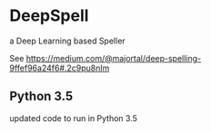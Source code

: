 # DeepSpell
a Deep Learning based Speller

See https://medium.com/@majortal/deep-spelling-9ffef96a24f6#.2c9pu8nlm

## Python 3.5
updated code to run in Python 3.5
